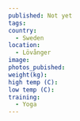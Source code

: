 ```yaml
---
published: Not yet
tags:
country:
  - Sweden
location:
  - Lövånger
image:
photos_pubished:
weight(kg):
high temp (C):
low temp (C):
training:
  - Yoga
---
```


